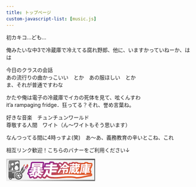```yaml
---
title: トップページ
custom-javascript-list: [music.js]
---
```


初カキコ…ども…

俺みたいな中3で冷蔵庫で冷えてる腐れ野郎、他に、いますかっていねーか、はは

今日のクラスの会話<br>
あの流行りの曲かっこいい　とか　あの服ほしい　とか<br>
ま、それが普通ですわな

かたや俺は電子の冷蔵庫でイカの死体を見て、呟くんすわ<br>
it’a rampaging fridge．狂ってる？それ、誉め言葉ね。

好きな音楽　チュンチュンワールド<br>
尊敬する人間　ワイト（ん〜ワイトもそう思います）

なんつってる間に4時っすよ(笑)　あ～あ、義務教育の辛いとこね、これ

相互リンク歓迎！こちらのバナーをご利用ください↓

<a href="https://rampaging-fridge.github.io/index.html"><img src="img/reizouko-banner.gif"></a>
